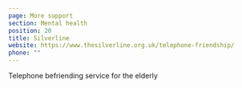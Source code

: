 ```yaml
---
page: More support
section: Mental health
position: 20
title: Silverline
website: https://www.thesilverline.org.uk/telephone-friendship/
phone: ""
---
```

Telephone befriending service for the elderly
